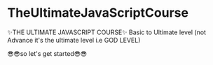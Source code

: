 # TheUltimateJavaScriptCourse

✨THE ULTIMATE JAVASCRIPT COURSE✨
Basic to Ultimate level (not Advance it's the ultimate level i.e GOD LEVEL)

😎😎so let's get started😎😎
